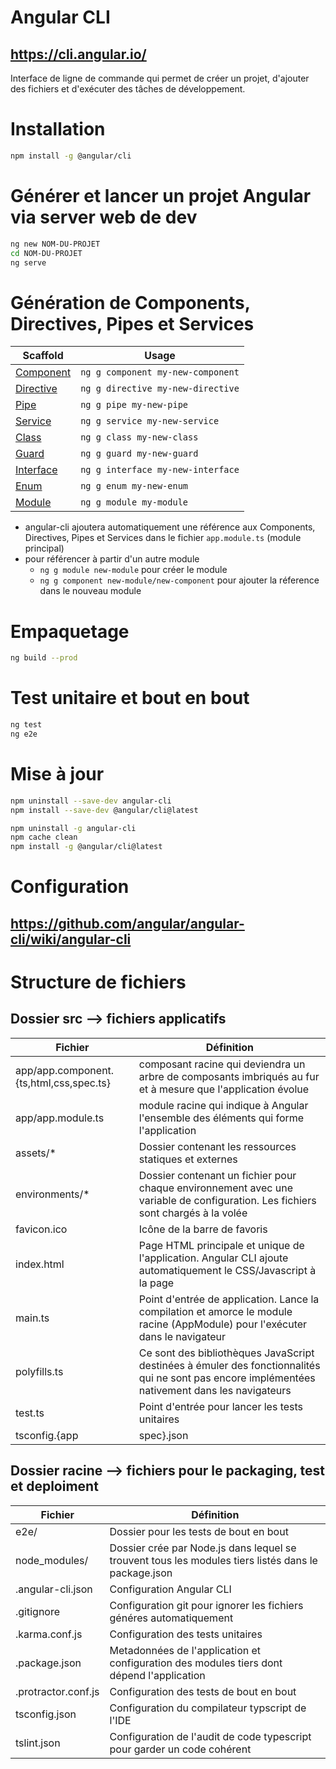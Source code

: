 # Angular CLI
## https://cli.angular.io/

Interface de ligne de commande qui permet de créer un projet, d'ajouter des fichiers et d'exécuter des tâches de développement.

# Installation
```bash
npm install -g @angular/cli
```

# Générer et lancer un projet Angular via server web de dev
```bash
ng new NOM-DU-PROJET
cd NOM-DU-PROJET
ng serve
```

# Génération de Components, Directives, Pipes et Services
Scaffold  | Usage
---       | ---
[Component](https://github.com/angular/angular-cli/wiki/generate-component) | `ng g component my-new-component`
[Directive](https://github.com/angular/angular-cli/wiki/generate-directive) | `ng g directive my-new-directive`
[Pipe](https://github.com/angular/angular-cli/wiki/generate-pipe)           | `ng g pipe my-new-pipe`
[Service](https://github.com/angular/angular-cli/wiki/generate-service)     | `ng g service my-new-service`
[Class](https://github.com/angular/angular-cli/wiki/generate-class)         | `ng g class my-new-class`
[Guard](https://github.com/angular/angular-cli/wiki/generate-guard)         | `ng g guard my-new-guard`
[Interface](https://github.com/angular/angular-cli/wiki/generate-interface) | `ng g interface my-new-interface`
[Enum](https://github.com/angular/angular-cli/wiki/generate-enum)           | `ng g enum my-new-enum`
[Module](https://github.com/angular/angular-cli/wiki/generate-module)       | `ng g module my-module`

* angular-cli ajoutera automatiquement une référence aux Components, Directives, Pipes et Services dans le fichier `app.module.ts` (module principal)
* pour référencer à partir d'un autre module
    - `ng g module new-module` pour créer le module
    - `ng g component new-module/new-component` pour ajouter la réference dans le nouveau module


# Empaquetage
```bash
ng build --prod
```

# Test unitaire et bout en bout
```bash
ng test
ng e2e
```

# Mise à jour
```bash
npm uninstall --save-dev angular-cli
npm install --save-dev @angular/cli@latest
```
```bash
npm uninstall -g angular-cli
npm cache clean
npm install -g @angular/cli@latest
```

# Configuration
## https://github.com/angular/angular-cli/wiki/angular-cli

# Structure de fichiers
## Dossier src --> fichiers applicatifs
Fichier   | Définition
---       | ---
app/app.component.{ts,html,css,spec.ts} | composant racine qui deviendra un arbre de composants imbriqués au fur et à mesure que l'application évolue
app/app.module.ts                       | module racine qui indique à Angular l'ensemble des éléments qui forme l'application
assets/*                                | Dossier contenant les ressources statiques et externes
environments/*                          | Dossier contenant un fichier pour chaque environnement avec une variable de configuration. Les fichiers sont chargés à la volée
favicon.ico                             | Icône de la barre de favoris
index.html                              | Page HTML principale et unique de l'application. Angular CLI ajoute automatiquement le CSS/Javascript à la page
main.ts                                 | Point d'entrée de application. Lance la compilation et amorce le module racine (AppModule) pour l'exécuter dans le navigateur
polyfills.ts                            | Ce sont des bibliothèques JavaScript destinées à émuler des fonctionnalités qui ne sont pas encore implémentées nativement dans les navigateurs
test.ts                                 | Point d'entrée pour lancer les tests unitaires
tsconfig.{app|spec}.json                | Configuration du compilateur typscript de l'application pour le dev et les tests unitaires

## Dossier racine --> fichiers pour le packaging, test et deploiment
Fichier   | Définition
---       | ---
e2e/                | Dossier pour les tests de bout en bout
node_modules/       | Dossier crée par Node.js dans lequel se trouvent tous les modules tiers listés dans le package.json
.angular-cli.json   | Configuration Angular CLI
.gitignore          | Configuration git pour ignorer les fichiers généres automatiquement
.karma.conf.js      | Configuration des tests unitaires
.package.json       | Metadonnées de l'application et configuration des modules tiers dont dépend l'application
.protractor.conf.js | Configuration des tests de bout en bout
tsconfig.json       | Configuration du compilateur typscript de l'IDE
tslint.json         | Configuration de l'audit de code typescript pour garder un code cohérent